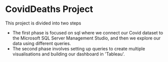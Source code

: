 # CovidDeaths Project

This project is divided into two steps
- The first phase is focused on sql where we connect our Covid dataset to the Microsoft SQL Server Management Studio, and then we explore our data using different queries.  
- The second phase involves setting up queries to create multiple visualisations and building our dashboard in 'Tableau'.
